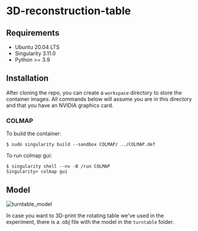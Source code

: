 # 3D-reconstruction-table

## Requirements
 - Ubuntu 20.04 LTS
 - Singularity 3.11.0
 - Python >= 3.9

## Installation

After cloning the repo, you can create a `workspace` directory to store the container images.
All commands below will assume you are in this directory and that you have an NVIDIA graphics card.

### COLMAP

To build the container:

```
$ sudo singularity build --sandbox COLMAP/ ../COLMAP.def
```

To run colmap gui:

```
$ singularity shell --nv -B /run COLMAP
Singularity> colmap gui
```


## Model
![turntable_model](https://github.com/lucas-t-reis/3D-reconstruction-table/assets/13222862/0d11b1c9-286b-46fe-b1fd-266036c12099)


In case you want to 3D-print the rotating table we've used in the experiment, there is a .obj file with the model in the `turntable` folder.
